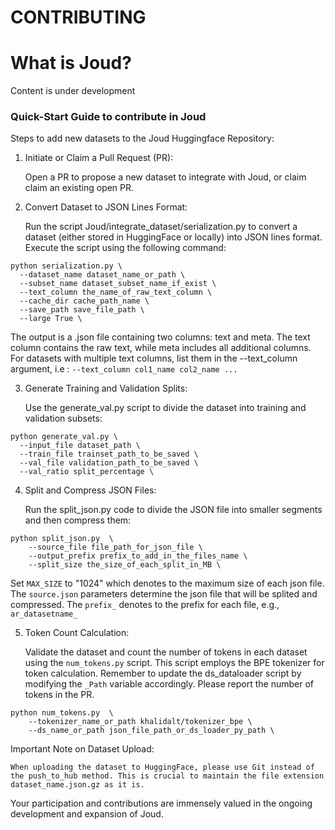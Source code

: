 # CONTRIBUTING

# What is Joud?

Content is under development

### Quick-Start Guide to contribute in Joud

Steps to add new datasets to the Joud Huggingface Repository:

1. Initiate or Claim a Pull Request (PR):

    Open a PR to propose a new dataset to integrate with Joud, or claim claim an existing open PR.


2. Convert Dataset to JSON Lines Format:

    Run the script Joud/integrate_dataset/serialization.py to convert a dataset (either stored in HuggingFace or locally) into JSON lines format. Execute the script using the following command:

```
python serialization.py \
  --dataset_name dataset_name_or_path \
  --subset_name dataset_subset_name_if_exist \
  --text_column the_name_of_raw_text_column \
  --cache_dir cache_path_name \
  --save_path save_file_path \
  --large True \
```

The output is a .json file containing two columns: text and meta. The text column contains the raw text, while meta includes all additional columns. For datasets with multiple text columns, list them in the --text_column argument, i.e : `--text_column col1_name col2_name ...`

3. Generate Training and Validation Splits:

    Use the generate_val.py script to divide the dataset into training and validation subsets:

```
python generate_val.py \
  --input_file dataset_path \
  --train_file trainset_path_to_be_saved \
  --val_file validation_path_to_be_saved \
  --val_ratio split_percentage \
```

4. Split and Compress JSON Files:

    Run the split_json.py code to divide the JSON file into smaller segments and then compress them:

```
python split_json.py  \
    --source_file file_path_for_json_file \
    --output_prefix prefix_to_add_in_the_files_name \
    --split_size the_size_of_each_split_in_MB \
```

Set `MAX_SIZE` to "1024" which denotes to the maximum size of each json file.
The `source.json` parameters determine the json file that will be splited and compressed.
The `prefix_` denotes to the prefix for each file, e.g., `ar_datasetname_`


5. Token Count Calculation:

    Validate the dataset and count the number of tokens in each dataset using the `num_tokens.py` script. This script employs the BPE tokenizer for token calculation. Remember to update the ds_dataloader script by modifying the `_Path` variable accordingly. Please report the number of tokens in the PR.

```
python num_tokens.py  \
    --tokenizer_name_or_path khalidalt/tokenizer_bpe \
    --ds_name_or_path json_file_path_or_ds_loader_py_path \
```

Important Note on Dataset Upload:

    When uploading the dataset to HuggingFace, please use Git instead of the push_to_hub method. This is crucial to maintain the file extension dataset_name.json.gz as it is.


Your participation and contributions are immensely valued in the ongoing development and expansion of Joud.
